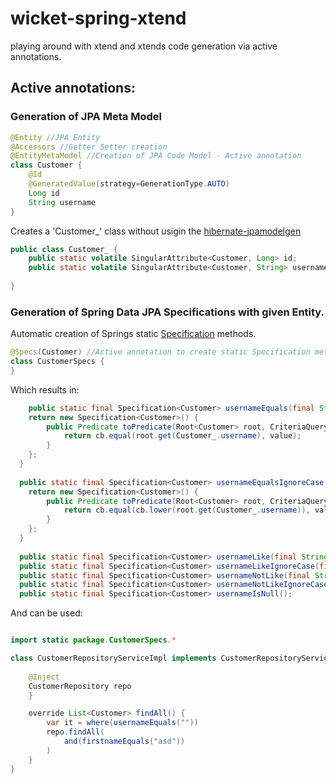 # wicket-spring-xtend

playing around with xtend and xtends code generation via active annotations.


## Active annotations:

### Generation of JPA Meta Model

```java
@Entity //JPA Entity
@Accessors //Getter Setter creation
@EntityMetaModel //Creation of JPA Code Model - Active annotation
class Customer {
	@Id
	@GeneratedValue(strategy=GenerationType.AUTO)
	Long id
	String username
}
```	

Creates a 'Customer_' class without usigin the [hibernate-jpamodelgen](https://docs.jboss.org/hibernate/orm/5.0/topical/html/metamodelgen/MetamodelGenerator.html)

```java
public class Customer_ {
	public static volatile SingularAttribute<Customer, Long> id;
	public static volatile SingularAttribute<Customer, String> username;
	
}
```	

### Generation of Spring Data JPA Specifications with given Entity.

Automatic creation of Springs static [Specification](http://docs.spring.io/spring-data/data-jpa/docs/current/reference/html/#specifications) methods.

```java
@Specs(Customer) //Active annotation to create static Specification methods
class CustomerSpecs {
}
```

Which results in:

```java
	public static final Specification<Customer> usernameEquals(final String value) {
    return new Specification<Customer>() {
    	public Predicate toPredicate(Root<Customer> root, CriteriaQuery<?> query, CriteriaBuilder cb) {
    		return cb.equal(root.get(Customer_.username), value);
    	}
    };
  }
  
  public static final Specification<Customer> usernameEqualsIgnoreCase(final String value) {
    return new Specification<Customer>() {
    	public Predicate toPredicate(Root<Customer> root, CriteriaQuery<?> query, CriteriaBuilder cb) {
    		return cb.equal(cb.lower(root.get(Customer_.username)), value);
    	}
    };
  }
  
  public static final Specification<Customer> usernameLike(final String value);
  public static final Specification<Customer> usernameLikeIgnoreCase(final String value);
  public static final Specification<Customer> usernameNotLike(final String value);
  public static final Specification<Customer> usernameNotLikeIgnoreCase(final String value);
  public static final Specification<Customer> usernameIsNull();
```

And can be used:

```java

import static package.CustomerSpecs.*

class CustomerRepositoryServiceImpl implements CustomerRepositoryService {
	
	@Inject
	CustomerRepository repo
	}

	override List<Customer> findAll() {
		var it = where(usernameEquals(""))
		repo.findAll(
			and(firstnameEquals("asd"))
		)
	}
}
```
